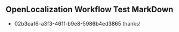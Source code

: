 ## OpenLocalization Workflow Test MarkDown
* 02b3caf6-a3f3-461f-b9e8-5986b4ed3865 
thanks!<!--HONumber=Mar16_HO4-->
